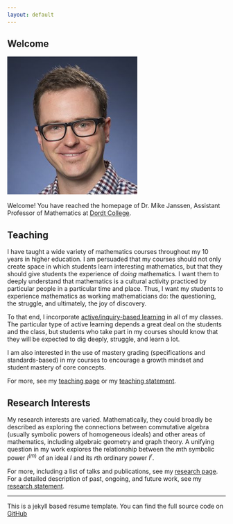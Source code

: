 ```yaml
---
layout: default
---
```


## Welcome

<img class="profile-picture" src="mike.jpg">

Welcome! You have reached the homepage of Dr. Mike Janssen, Assistant Professor of Mathematics at [Dordt College](http://dordt.edu).


## Teaching

I have taught a wide variety of mathematics courses throughout my 10 years in higher education. I am persuaded that my courses should not only create space in which students learn interesting mathematics, but that they should give students the experience of _doing_ mathematics. I want them to deeply understand that mathematics is a cultural activity practiced by particular people in a particular time and place. Thus, I want my students to experience mathematics as working mathematicians do: the questioning, the struggle, and ultimately, the joy of discovery.

To that end, I incorporate [active/inquiry-based learning](http://www.inquirybasedlearning.org) in all of my classes. The particular type of active learning depends a great deal on the students and the class, but students who take part in my courses should know that they will be expected to dig deeply, struggle, and learn a lot. 

I am also interested in the use of mastery grading (specifications and standards-based) in my courses to encourage a growth mindset and student mastery of core concepts.

For more, see my [teaching page](teaching) or my [teaching statement](https://www.dropbox.com/s/3plee4amayrz5u8/mkj-teachingstatement.pdf?dl=0).

## Research Interests

My research interests are varied. Mathematically, they could broadly be described as exploring the connections between commutative algebra (usually symbolic powers of homogeneous ideals) and other areas of mathematics, including algebraic geometry and graph theory. A unifying question in my work explores the relationship between the $m$th symbolic power $I^{(m)}$ of an ideal $I$ and its $r$th ordinary power $I^r$.


For more, including a list of talks and publications, see my [research page](research). For a detailed description of past, ongoing, and future work, see my [research statement](https://www.dropbox.com/s/ilqowk6keucpzet/mkj-researchstatement.pdf?dl=0).





---
This is a jekyll based resume template. You can find the full source code on [GitHub](https://github.com/bk2dcradle/researcher)